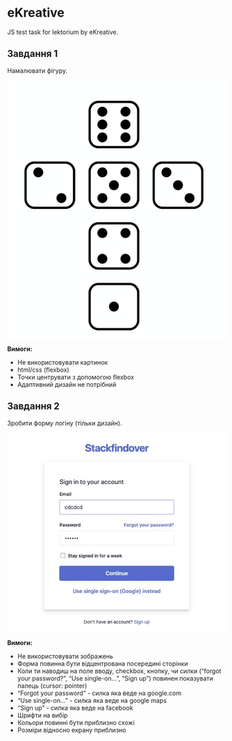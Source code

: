 # eKreative
JS test task for lektorium by eKreative.

## Завдання 1
Намалювати фігуру.

![figure](1/figure.jpg)

**Вимоги:**
- Не використовувати картинок
- html/css (flexbox)
- Точки центрувати з допомогою flexbox
- Адаптивний дизайн не потрібний

## Завдання 2
Зробити форму логіну (тільки дизайн).

![log form](2/form.jpg)

**Вимоги:**
- Не використовувати зображень
- Форма повинна бути відцентрована посередині сторінки
- Коли ти наводиш на поле вводу, checkbox, кнопку, 
чи силки (“forgot your password?”, “Use single-on...”, “Sign up”)
повинен показувати палець (cursor: pointer)
- “Forgot your password” - силка яка веде на google.com
- “Use single-on…” - силка яка веде на google maps
- “Sign up” - силка яка веде на facebook
- Шрифти на вибір
- Кольори повинні бути приблизно схожі
- Розміри відносно екрану приблизно
